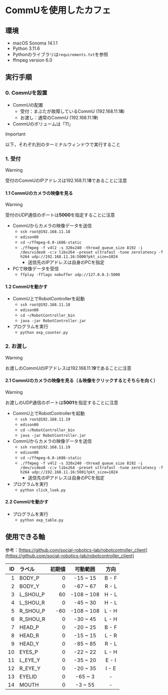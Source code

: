 # CommUを使用したカフェ

## 環境

- macOS Sonoma 14.1.1
- Python 3.11.6
- Pythonのライブラリは`requirements.txt`を参照
- ffmpeg version 6.0

## 実行手順

### 0. CommUを設置

- CommUの配置
  - 受付：まぶたが故障しているCommU (192.168.11.1**8**)
  - お渡し：通常のCommU (192.168.11.1**9**)
- CommUのボリュームは「11」

> [!IMPORTANT]
> 以下，それぞれ別のターミナルウィンドウで実行すること

### 1. 受付

> [!WARNING]
> 受付のCommUのIPアドレスは192.168.11.1**8**であることに注意

#### 1.1 CommUのカメラの映像を見る

> [!WARNING]
> 受付のUDP通信のポートは**5000**を指定することに注意

- CommUからカメラの映像データを送信
  - `ssh root@192.168.11.18`
  - `edison00`
  - `cd ~/ffmpeg-6.0-i686-static`
  - `./ffmpeg -f v4l2 -s 320x240 -thread_queue_size 8192 -i /dev/video0 -c:v libx264 -preset ultrafast -tune zerolatency -f h264 udp://192.168.11.16:5000?pkt_size=1024`
    - 送信先のIPアドレスは自身のPCを指定
- PCで映像データを受信
  - `ffplay -fflags nobuffer udp://127.0.0.1:5000`

#### 1.2 CommUを動かす

- CommU上でRobotControllerを起動
  - `ssh root@192.168.11.18`
  - `edison00`
  - `cd ~/RobotController_bin`
  - `java -jar RobotController.jar`
- プログラムを実行
  - `python exp_counter.py`

### 2. お渡し

> [!WARNING]
> お渡しのCommUのIPアドレスは192.168.11.1**9**であることに注意

#### 2.1 CommUのカメラの映像を見る（＆映像をクリックするとそちらを向く）

> [!WARNING]
> お渡しのUDP通信のポートは**5001**を指定することに注意

- CommU上でRobotControllerを起動
  - `ssh root@192.168.11.19`
  - `edison00`
  - `cd ~/RobotController_bin`
  - `java -jar RobotController.jar`
- CommUからカメラの映像データを送信
  - `ssh root@192.168.11.19`
  - `edison00`
  - `cd ~/ffmpeg-6.0-i686-static`
  - `./ffmpeg -f v4l2 -s 320x240 -thread_queue_size 8192 -i /dev/video0 -c:v libx264 -preset ultrafast -tune zerolatency -f h264 udp://192.168.11.16:5001?pkt_size=1024`
    - 送信先のIPアドレスは自身のPCを指定
- プログラムを実行
  - `python click_look.py`

#### 2.2 CommUを動かす

- プログラムを実行
  - `python exp_table.py`

## 使用できる軸

参考：[https://github.com/social-robotics-lab/robotcontroller_client](https://github.com/social-robotics-lab/robotcontroller_client)

| ID | ラベル | 初期値 | 可動範囲 | 方向 |
| ---: | :--- | ---: | :---: | :---: |
| 1 | BODY_P | 0 | -15 ~ 15 | B - F |
| 2 | BODY_Y | 0 | -67 ~ 67 | R - L |
| 3 | L_SHOU_P | 60 | -108 ~ 108 | H - L |
| 4 | L_SHOU_R | 0 | -45 ~ 30 | H - L |
| 5 | R_SHOU_P | -60 | -108 ~ 108 | L - H |
| 6 | R_SHOU_R | 0 | -30 ~ 45 | L - H |
| 7 | HEAD_P | 0 | -20 ~ 25 | B - F |
| 8 | HEAD_R | 0 | -15 ~ 15 | L - R |
| 9 | HEAD_Y | 0 | -85 ~ 85 | R - L |
| 10 | EYES_P | 0 | -22 ~ 22 | L - H |
| 11 | L_EYE_Y | 0 | -35 ~ 20 | E - I|
| 12 | R_EYE_Y | 0 | -20 ~ 35 | I - E|
| 13 | EYELID | 0 | -65 ~ 3 | - |
| 14 | MOUTH | 0 | -3 ~ 55 | - |
